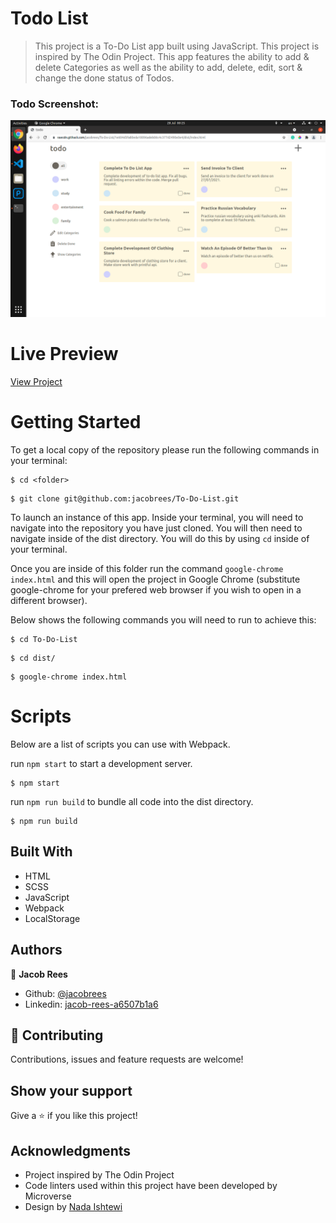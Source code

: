 # Todo List

> This project is a To-Do List app built using JavaScript. This project is inspired by The Odin Project. This app features the ability to add & delete Categories as well as the ability to add, delete, edit, sort & change the done status of Todos.

### Todo Screenshot:

![](screenshot/screenshot.png)

# Live Preview

[View Project](https://rawcdn.githack.com/jacobrees/To-Do-List/ae979bfcd826e3fcb0650c316931cc2550169270/dist/index.html)

# Getting Started

To get a local copy of the repository please run the following commands in your terminal:

```
$ cd <folder>
```

```
$ git clone git@github.com:jacobrees/To-Do-List.git
```

To launch an instance of this app. Inside your terminal, you will need to navigate into the repository you have just cloned. You will then need to navigate inside of the dist directory. You will do this by using `cd` inside of your terminal. 

Once you are inside of this folder run the command `google-chrome index.html` and this will open the project in Google Chrome (substitute google-chrome for your prefered web browser if you wish to open in a different browser). 

Below shows the following commands you will need to run to achieve this:

```
$ cd To-Do-List
```

```
$ cd dist/
```

```
$ google-chrome index.html
```

# Scripts

Below are a list of scripts you can use with Webpack.

run `npm start` to start a development server.

```
$ npm start
```

run `npm run build` to bundle all code into the dist directory.

```
$ npm run build
```

## Built With

- HTML
- SCSS
- JavaScript
- Webpack
- LocalStorage

## Authors

👤 **Jacob Rees**

- Github: [@jacobrees](https://github.com/jacobrees)
- Linkedin: [jacob-rees-a6507b1a6](https://www.linkedin.com/in/jacob-rees-a6507b1a6/)


## 🤝 Contributing

Contributions, issues and feature requests are welcome!

## Show your support

Give a ⭐️ if you like this project!

## Acknowledgments

- Project inspired by The Odin Project
- Code linters used within this project have been developed by Microverse
- Design by [Nada Ishtewi](https://www.behance.net/nsaeooshy)
